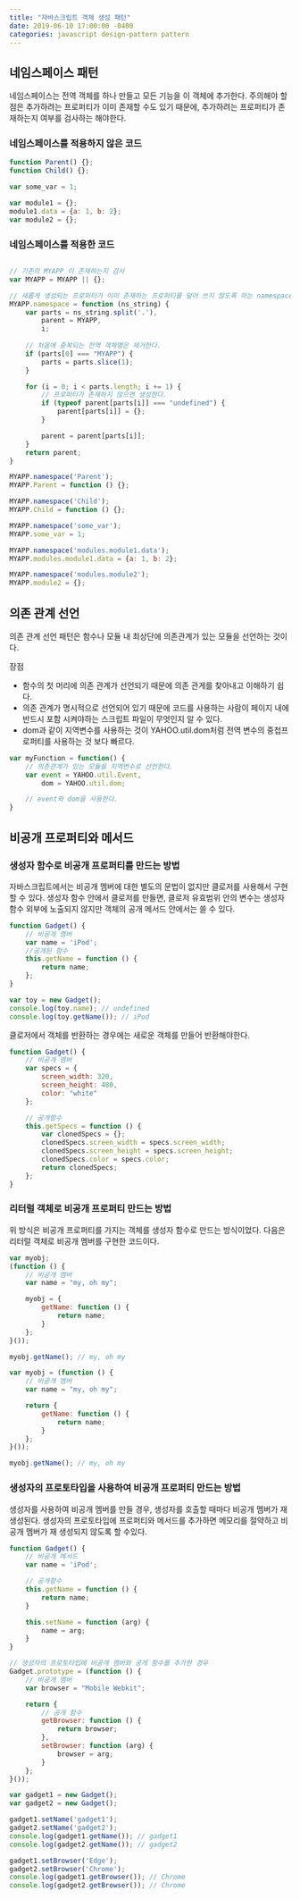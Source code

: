 ```yaml
---
title: "자바스크립트 객체 생성 패턴"
date: 2019-06-10 17:00:00 -0400
categories: javascript design-pattern pattern
---
```


## 네임스페이스 패턴
네임스페이스는 전역 객체를 하나 만들고 모든 기능을 이 객체에 추가한다. 주의해야 할 점은 추가하려는 프로퍼티가 이미 존재할 수도 있기 때문에, 추가하려는 프로퍼티가 존재하는지 여부를 검사하는 해야한다.

### 네임스페이스를 적용하지 않은 코드
```js
function Parent() {};
function Child() {};

var some_var = 1;

var module1 = {};
module1.data = {a: 1, b: 2};
var module2 = {};
```

### 네임스페이스를 적용한 코드
```js

// 기존의 MYAPP 이 존재하는지 검사
var MYAPP = MYAPP || {};

// 새롭게 생성되는 프로퍼티가 이미 존재하는 프로퍼티를 덮어 쓰지 않도록 하는 namespace 메소드
MYAPP.namespace = function (ns_string) {
    var parts = ns_string.split('.'),
        parent = MYAPP,
        i;
    
    // 처음에 중복되는 전역 객체명은 제거한다.
    if (parts[0] === "MYAPP") {
        parts = parts.slice(1);
    }

    for (i = 0; i < parts.length; i += 1) {
        // 프로퍼티가 존재하지 않으면 생성한다.
        if (typeof parent[parts[i]] === "undefined") {
            parent[parts[i]] = {};
        }

        parent = parent[parts[i]];
    }
    return parent;
}

MYAPP.namespace('Parent');
MYAPP.Parent = function () {};

MYAPP.namespace('Child');
MYAPP.Child = function () {};

MYAPP.namespace('some_var');
MYAPP.some_var = 1;

MYAPP.namespace('modules.module1.data');
MYAPP.modules.module1.data = {a: 1, b: 2};

MYAPP.namespace('modules.module2');
MYAPP.module2 = {};
```

## 의존 관계 선언
의존 관계 선언 패턴은 함수나 모듈 내 최상단에 의존관계가 있는 모듈을 선언하는 것이다.

장점
- 함수의 첫 머리에 의존 관계가 선언되기 때문에 의존 관게를 찾아내고 이해하기 쉽다.
- 의존 관계가 명시적으로 선언되어 있기 때문에 코드를 사용하는 사람이 페이지 내에 반드시 포함 시켜야하는 스크립트 파일이 무엇인지 알 수 있다.
- dom과 같이 지역변수를 사용하는 것이 YAHOO.util.dom처럼 전역 변수의 중첩프로퍼티를 사용하는 것 보다 빠르다.

```js
var myFunction = function() {
    // 의존관계가 있는 모듈을 지역변수로 선언한다.
    var event = YAHOO.util.Event, 
        dom = YAHOO.util.dom;

    // event와 dom을 사용한다.
}
```

## 비공개 프로퍼티와 메서드

### 생성자 함수로 비공개 프로퍼티를 만드는 방법
자바스크립트에서는 비공개 멤버에 대한 별도의 문법이 없지만 클로저를 사용해서 구현할 수 있다. 생성자 함수 안에서 클로저를 만들면, 클로저 유효범위 안의 변수는 생성자 함수 외부에 노출되지 않지만 객체의 공개 메서드 안에서는 쓸 수 있다.

```js
function Gadget() {
    // 비공개 멤버
    var name = 'iPod';
    //공개된 함수
    this.getName = function () {
        return name;
    };
}

var toy = new Gadget();
console.log(toy.name); // undefined
console.log(toy.getName()); // iPod
```

클로저에서 객체를 반환하는 경우에는 새로운 객체를 만들어 반환해야한다.
```js
function Gadget() {
    // 비공개 멤버
    var specs = {
        screen_width: 320,
        screen_height: 480,
        color: "white"
    };

    // 공개함수
    this.getSpecs = function () {
        var clonedSpecs = {};
        clonedSpecs.screen_width = specs.screen_width;
        clonedSpecs.screen_height = specs.screen_height;
        clonedSpecs.color = specs.color;
        return clonedSpecs;
    };
}
```

### 리터럴 객체로 비공개 프로퍼티 만드는 방법
위 방식은 비공개 프로퍼티를 가지는 객체를 생성자 함수로 만드는 방식이었다. 다음은 리터럴 객체로 비공개 멤버를 구현한 코드이다.

```js
var myobj;
(function () {
    // 비공개 멤버
    var name = "my, oh my";

    myobj = {
        getName: function () {
            return name;
        }
    };
}());

myobj.getName(); // my, oh my
```

```js
var myobj = (function () {
    // 비공개 멤버
    var name = "my, oh my";

    return {
        getName: function () {
            return name;
        }
    };
}());

myobj.getName(); // my, oh my
```

### 생성자의 프로토타입을 사용하여 비공개 프로퍼티 만드는 방법
생성자를 사용하여 비공개 멤버를 만들 경우, 생성자를 호출할 때마다 비공개 멤버가 재 생성된다. 생성자의 프로토타입에 프로퍼티와 메서드를 추가하면 메모리를 절약하고 비공개 멤버가 재 생성되지 않도록 할 수있다.

```js
function Gadget() {
    // 비공개 메서드
    var name = 'iPod';

    // 공개함수
    this.getName = function () {
        return name;
    }

    this.setName = function (arg) {
        name = arg;
    }
}

// 생성자의 프로토타입에 비공개 멤버와 공개 함수를 추가한 경우
Gadget.prototype = (function () {
    // 비공개 멤버
    var browser = "Mobile Webkit";

    return {
        // 공개 함수
        getBrowser: function () {
            return browser;
        },
        setBrowser: function (arg) {
            browser = arg;
        }
    };
}());

var gadget1 = new Gadget();
var gadget2 = new Gadget();

gadget1.setName('gadget1'); 
gadget2.setName('gadget2');
console.log(gadget1.getName()); // gadget1
console.log(gadget2.getName()); // gadget2

gadget1.setBrowser('Edge');
gadget2.setBrowser('Chrome');
console.log(gadget1.getBrowser()); // Chrome
console.log(gadget2.getBrowser()); // Chrome
```
